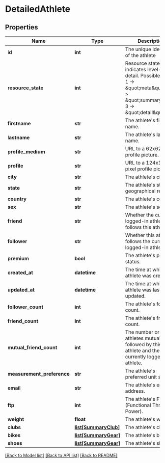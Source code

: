 # DetailedAthlete

## Properties
Name | Type | Description | Notes
------------ | ------------- | ------------- | -------------
**id** | **int** | The unique identifier of the athlete | [optional] 
**resource_state** | **int** | Resource state, indicates level of detail. Possible values: 1 -&gt; \&quot;meta\&quot;, 2 -&gt; \&quot;summary\&quot;, 3 -&gt; \&quot;detail\&quot; | [optional] 
**firstname** | **str** | The athlete&#39;s first name. | [optional] 
**lastname** | **str** | The athlete&#39;s last name. | [optional] 
**profile_medium** | **str** | URL to a 62x62 pixel profile picture. | [optional] 
**profile** | **str** | URL to a 124x124 pixel profile picture. | [optional] 
**city** | **str** | The athlete&#39;s city. | [optional] 
**state** | **str** | The athlete&#39;s state or geographical region. | [optional] 
**country** | **str** | The athlete&#39;s country. | [optional] 
**sex** | **str** | The athlete&#39;s sex. | [optional] 
**friend** | **str** | Whether the currently logged-in athlete follows this athlete. | [optional] 
**follower** | **str** | Whether this athlete follows the currently logged-in athlete. | [optional] 
**premium** | **bool** | The athlete&#39;s premium status. | [optional] 
**created_at** | **datetime** | The time at which the athlete was created. | [optional] 
**updated_at** | **datetime** | The time at which the athlete was last updated. | [optional] 
**follower_count** | **int** | The athlete&#39;s follower count. | [optional] 
**friend_count** | **int** | The athlete&#39;s friend count. | [optional] 
**mutual_friend_count** | **int** | The number or athletes mutually followed by this athlete and the currently logged-in athlete. | [optional] 
**measurement_preference** | **str** | The athlete&#39;s preferred unit system. | [optional] 
**email** | **str** | The athlete&#39;s email address. | [optional] 
**ftp** | **int** | The athlete&#39;s FTP (Functional Threshold Power). | [optional] 
**weight** | **float** | The athlete&#39;s weight. | [optional] 
**clubs** | [**list[SummaryClub]**](SummaryClub.md) | The athlete&#39;s clubs. | [optional] 
**bikes** | [**list[SummaryGear]**](SummaryGear.md) | The athlete&#39;s bikes. | [optional] 
**shoes** | [**list[SummaryGear]**](SummaryGear.md) | The athlete&#39;s shoes. | [optional] 

[[Back to Model list]](../README.md#documentation-for-models) [[Back to API list]](../README.md#documentation-for-api-endpoints) [[Back to README]](../README.md)


